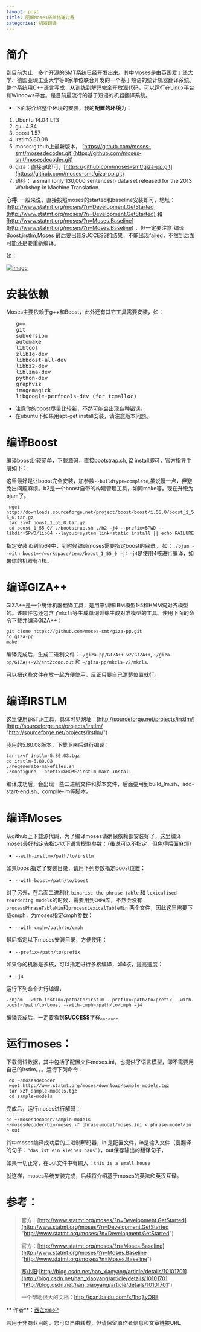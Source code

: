 ```yaml
---
layout: post
title: 图解Moses系统搭建过程
categories: 机器翻译
---
```

# 简介

到目前为止，多个开源的SMT系统已经开发出来。其中Moses是由英国爱丁堡大学、德国亚琛工业大学等8家单位联合开发的一个基于短语的统计机器翻译系统。整个系统用C++语言写成，从训练到解码完全开放源代码，可以运行在Linux平台和Windows平台。是目前最流行的基于短语的机器翻译系统。

*   下面将介绍整个环境的安装，我的**配置的环境**为：

1.  Ubuntu 14.04 LTS
2.  g++4.84
3.  boost 1.57
4.  irstlm5.80.08
5.  moses:github上最新版本， [https://github.com/moses-smt/mosesdecoder.git](https://github.com/moses-smt/mosesdecoder.git)
6.  giza：直接git即可，[https://github.com/moses-smt/giza-pp.git](https://github.com/moses-smt/giza-pp.git)
7.  语料： a small (only 130,000 sentences!) data set released for the 2013 Workshop in Machine Translation.

**心得**: 一般来说，直接按照moses的started和baseline安装即可，地址：[http://www.statmt.org/moses/?n=Development.GetStarted](http://www.statmt.org/moses/?n=Development.GetStarted) 和[http://www.statmt.org/moses/?n=Moses.Baseline](http://www.statmt.org/moses/?n=Moses.Baseline) ，但一定要注意 编译Boost,irstlm,Moses 最后要出现SUCCESS的结果，不能出现failed，不然到后面可能还是要重新编译。

如：

[![image](http://images2015.cnblogs.com/blog/442949/201509/442949-20150904165515903-871511286.png "image")](http://images2015.cnblogs.com/blog/442949/201509/442949-20150904165515278-936377105.png)

# 安装依赖

Moses主要依赖于g++和Boost，此外还有其它工具需要安装，如：

<pre style="margin: 0px; padding: 0px; white-space: pre-wrap; word-wrap: break-word;">
   g++
   git
   subversion
   automake
   libtool
   zlib1g-dev
   libboost-all-dev
   libbz2-dev
   liblzma-dev
   python-dev
   graphviz
   imagemagick
   libgoogle-perftools-dev (for tcmalloc)
</pre>

- 注意你的boost尽量比较新，不然可能会出现各种错误。
- 在ubuntu下如果用apt-get install安装，请注意版本问题。

# 编译Boost

编译boost比较简单，下载源码，直接bootstrap.sh, j2 install即可，官方指导手册如下：

这里最好是让boost完全安装，加参数`--buildtype=complete`,虽说慢一点，但避免出问题麻烦。b2是一个boost自带的构建管理工具，如同make等。现在升级为bjam了。

<pre style="margin: 0px; padding: 0px; white-space: pre-wrap; word-wrap: break-word; font-family: 'Courier New' !important; font-size: 12px !important;"> wget http://downloads.sourceforge.net/project/boost/boost/1.55.0/boost_1_55_0.tar.gz
 tar zxvf boost_1_55_0.tar.gz
 cd boost_1_55_0/ ./bootstrap.sh ./b2 -j4 --prefix=$PWD --libdir=$PWD/lib64 --layout=system link=static install || echo FAILURE</pre>

指定安装lib到lib64中，到时候编译moses需要指定boost的目录。
如：`./bjam --with-boost=~/workspace/temp/boost_1_55_0 –j4`
`-j4`是使用4核进行编译，如果你的机器有4核。

# 编译GIZA++

GIZA++是一个统计机器翻译工具，是用来训练IBM模型1-5和HMM词对齐模型的。该软件包还包含了`mkcls`等生成单词训练生成对准模型的工具。使用下面的命令下载并编译GIZA++：

<pre style="margin: 0px; padding: 0px; white-space: pre-wrap; word-wrap: break-word; font-family: 'Courier New' !important; font-size: 12px !important;">git clone https://github.com/moses-smt/giza-pp.git
cd giza-pp 
make</pre>

编译完成后，生成二进制文件：`~/giza-pp/GIZA++-v2/GIZA++`, `~/giza-pp/GIZA++-v2/snt2cooc.out` 和 `~/giza-pp/mkcls-v2/mkcls`.

可以把这些文件在放一起方便使用，反正只要自己清楚位置就行。

# 编译IRSTLM

这里使用`IRSTLM`工具，具体可见网址：[http://sourceforge.net/projects/irstlm/](http://sourceforge.net/projects/irstlm/ "http://sourceforge.net/projects/irstlm/")

我用的5.80.08版本，下载下来后进行编译：

<pre style="margin: 0px; padding: 0px; white-space: pre-wrap; word-wrap: break-word; font-family: 'Courier New' !important; font-size: 12px !important;">tar zxvf irstlm-5.80.03.tgz
cd irstlm-5.80.03 
./regenerate-makefiles.sh 
./configure --prefix=$HOME/irstlm make install</pre>

编译成功后，会出现一些二进制文件和脚本文件，后面要用到build_lm.sh、add-start-end.sh、compile-lm等脚本。

# 编译Moses

从github上下载源代码，为了编译moses请确保依赖都安装好了，这里编译moses最好指定先指定以下语言模型参数：（虽说可以不指定，但免得后面麻烦）

*   `--with-irstlm=/path/to/irstlm`

如果boost指定了安装目录，请用下列参数指定boost位置：

*   `--with-boost=/path/to/boost`

对了另外，在后面二进制化 `binarise the phrase-table` 和 `lexicalised reordering models`的时候，需要用到`CMPH`库，不然会没有`processPhraseTableMin`和`processLexicalTableMin` 两个文件，因此这里需要下载cmph，为moses指定cmph参数：

*   `--with-cmph=/path/to/cmph`

最后指定以下moses安装目录，方便使用：

*   `--prefix=/path/to/prefix`

如果你的机器是多核，可以指定进行多核编译，如4核，提高速度：

*   `-j4`

运行下列命令进行编译，

<pre style="margin: 0px; padding: 0px; white-space: pre-wrap; word-wrap: break-word; font-family: 'Courier New' !important; font-size: 12px !important;">./bjam --with-irstlm=/path/to/irstlm --prefix=/path/to/prefix --with-boost=/path/to/boost --with-cmph=/path/to/cmph –j4</pre>

编译完成后，一定要看到**SUCCESS**字样。。。。。。。

# 运行moses：

下载测试数据，其中包括了配置文件moses.ini，也提供了语言模型，即不需要用自己的irstlm。。。运行下列命令：

<pre style="margin: 0px; padding: 0px; white-space: pre-wrap; word-wrap: break-word; font-family: 'Courier New' !important; font-size: 12px !important;">
 cd ~/mosesdecoder
 wget http://www.statmt.org/moses/download/sample-models.tgz
 tar xzf sample-models.tgz
 cd sample-models</pre>

完成后，运行moses进行解码：

<pre style="margin: 0px; padding: 0px; white-space: pre-wrap; word-wrap: break-word; font-family: 'Courier New' !important; font-size: 12px !important;">cd ~/mosesdecoder/sample-models 
~/mosesdecoder/bin/moses -f phrase-model/moses.ini < phrase-model/in > out</pre>

其中moses编译成功后的二进制解码器，ini是配置文件，in是输入文件（要翻译的句子：`“das ist ein kleines haus”`），out保存输出的翻译句子，

如果一切正常，在out文件中有输入：`this is a small house`

就这样，moses系统安装完成，后续将介绍基于moses的英法和英汉互译。


# 参考：

> 官方：[http://www.statmt.org/moses/?n=Development.GetStarted](http://www.statmt.org/moses/?n=Development.GetStarted "http://www.statmt.org/moses/?n=Development.GetStarted")
> 
> 官方：[http://www.statmt.org/moses/?n=Moses.Baseline](http://www.statmt.org/moses/?n=Moses.Baseline "http://www.statmt.org/moses/?n=Moses.Baseline")
> 
> [寒小阳](http://my.csdn.net/yaoqiang2011):[http://blog.csdn.net/han_xiaoyang/article/details/10101701](http://blog.csdn.net/han_xiaoyang/article/details/10101701 "http://blog.csdn.net/han_xiaoyang/article/details/10101701")
> 
> 一个帮助很大的文档：http://pan.baidu.com/s/1hq3yORE

**      作者**：[西芒xiaoP](http://panzg123.github.io/)

若用于非商业目的，您可以自由转载，但请保留原作者信息和文章链接URL。